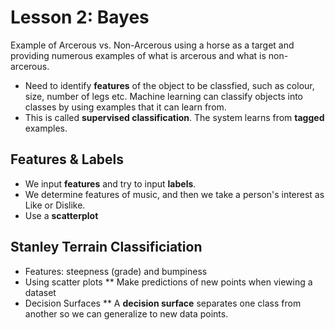 # Lesson 2: Bayes
Example of Arcerous vs. Non-Arcerous using a horse as a target and providing numerous examples of what is arcerous and what is non-arcerous.
* Need to identify **features** of the object to be classfied, such as colour, size, number of legs etc. Machine learning can classify objects into classes by using examples that it can learn from.
* This is called **supervised classification**. The system learns from **tagged** examples.

## Features & Labels
* We input **features** and try to input **labels**.
* We determine features of music, and then we take a person's interest as Like or Dislike.
* Use a **scatterplot**

## Stanley Terrain Classificiation
* Features: steepness (grade) and bumpiness
* Using scatter plots
** Make predictions of new points when viewing a dataset
* Decision Surfaces
** A **decision surface** separates one class from another so we can generalize to new data points.

